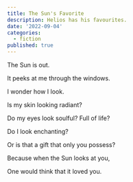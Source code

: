 ```yaml
---
title: The Sun's Favorite
description: Helios has his favourites.
date: '2022-09-04'
categories:
  - fiction
published: true
---
```


The Sun is out.

It peeks at me through the windows.

I wonder how I look.

Is my skin looking radiant?

Do my eyes look soulful? Full of life?

Do I look enchanting?

Or is that a gift that only you possess?

Because when the Sun looks at you,

One would think that it loved you.
